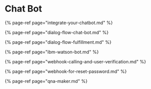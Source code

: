 # Chat Bot

{% page-ref page="integrate-your-chatbot.md" %}

{% page-ref page="dialog-flow-chat-bot.md" %}

{% page-ref page="dialog-flow-fulfillment.md" %}

{% page-ref page="ibm-watson-bot.md" %}

{% page-ref page="webhook-calling-and-user-verification.md" %}

{% page-ref page="webhook-for-reset-password.md" %}

{% page-ref page="qna-maker.md" %}

